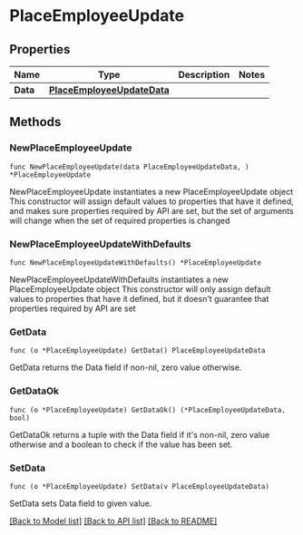 # PlaceEmployeeUpdate

## Properties

Name | Type | Description | Notes
------------ | ------------- | ------------- | -------------
**Data** | [**PlaceEmployeeUpdateData**](PlaceEmployeeUpdateData.md) |  | 

## Methods

### NewPlaceEmployeeUpdate

`func NewPlaceEmployeeUpdate(data PlaceEmployeeUpdateData, ) *PlaceEmployeeUpdate`

NewPlaceEmployeeUpdate instantiates a new PlaceEmployeeUpdate object
This constructor will assign default values to properties that have it defined,
and makes sure properties required by API are set, but the set of arguments
will change when the set of required properties is changed

### NewPlaceEmployeeUpdateWithDefaults

`func NewPlaceEmployeeUpdateWithDefaults() *PlaceEmployeeUpdate`

NewPlaceEmployeeUpdateWithDefaults instantiates a new PlaceEmployeeUpdate object
This constructor will only assign default values to properties that have it defined,
but it doesn't guarantee that properties required by API are set

### GetData

`func (o *PlaceEmployeeUpdate) GetData() PlaceEmployeeUpdateData`

GetData returns the Data field if non-nil, zero value otherwise.

### GetDataOk

`func (o *PlaceEmployeeUpdate) GetDataOk() (*PlaceEmployeeUpdateData, bool)`

GetDataOk returns a tuple with the Data field if it's non-nil, zero value otherwise
and a boolean to check if the value has been set.

### SetData

`func (o *PlaceEmployeeUpdate) SetData(v PlaceEmployeeUpdateData)`

SetData sets Data field to given value.



[[Back to Model list]](../README.md#documentation-for-models) [[Back to API list]](../README.md#documentation-for-api-endpoints) [[Back to README]](../README.md)


